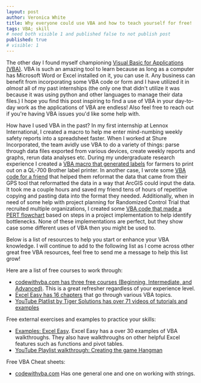 ```yaml
---
layout: post
author: Veronica White
title: Why everyone could use VBA and how to teach yourself for free!
tags: VBA; skill 
# need both visible 1 and published false to not publish post
published: true
# visible: 1
---
```


The other day I found myself championing [Visual Basic for Applications (VBA)](https://www.youtube.com/watch?v=zzQKMzsmkqY). VBA is such an amazing tool to learn because as long as a computer has Microsoft Word or Excel installed on it, you can use it. Any business can benefit from incorporating some VBA code or form and I have utilized it in *almost* all of my past internships (the only one that didn't utilize it was because it was using python and other languages to manage their data files.) I hope you find this post inspiring to find a use of VBA in your day-to-day work as the applications of VBA are endless! Also feel free to reach out if you're having VBA issues you'd like some help with.

How have I used VBA in the past? In my first internship at Lennox International, I created a macro to help me enter mind-numbing weekly safety reports into a spreadsheet faster. When I worked at Shure Incorporated, the team avidly use VBA to do a variety of things: parse through data files exported from various devices, create weekly reports and graphs, rerun data analyses etc. During my undergraduate research experience I created a [VBA macro that generated labels](https://sites.google.com/site/ifhnetwork/home/dowloads) for farmers to print out on a QL-700 Brother label printer. In another case, I wrote some [VBA code for a friend](/docs/VBAresources/GPSwaypointsVBAtool.zip) that helped them reformat the data that came from their GPS tool that reformatted the data in a way that ArcGIS could input the data. It took me a couple hours and saved my friend tens of hours of repetitive copying and pasting data into the format they needed. Additionally, when in need of some help with project planning for Randomized Control Trial that recruited multiple organizations, I created some [VBA code that made a PERT flowchart](/docs/VBAresources/PERT.xlsm) based on steps in a project implementation to help identify bottlenecks. None of these implementations are perfect, but they show case some different uses of VBA then you might be used to.

Below is a list of resources to help you start or enhance your VBA knowledge. I will continue to add to the following list as I come across other great free VBA resources, feel free to send me a message to help this list grow! 
 
Here are a list of free courses to work through:
- [codewithvba.com has three free courses (Beginning, Intermediate, and Advanced)](https://www.codewithvba.com/lessons/). This is a great refresher regardless of your experience level.
- [Excel Easy has 16 chapters](https://www.excel-easy.com/vba.html) that go through various VBA topics.
- [YouTube Platlist by Tiger Solutions has over 71 videos of tutorials and examples](https://www.youtube.com/playlist?list=PLpOAvcoMay5SE3XTp2YN2v6NcJuXKM9KX) 


Free external exercises and examples to practice your skills: 
- [Examples: Excel Easy](https://www.excel-easy.com/examples.html). Excel Easy has a over 30 examples of VBA walkthroughs. They also have walkthroughs on other helpful Excel features such as functions and pivot tables.
- [YouTube Playlist walkthrough: Creating the game Hangman](https://www.youtube.com/playlist?list=PLTd6ceoshprf4KdqHEmGTP_DbAMlAbERd)

Free VBA Cheat sheets:
- [codewithvba.com](https://www.codewithvba.com/vba-cheat-sheet/) Has one general one and one on working with strings.
